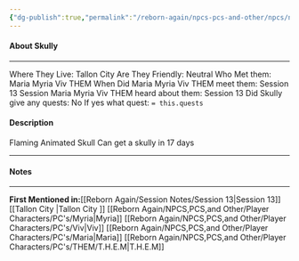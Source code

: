```yaml
---
{"dg-publish":true,"permalink":"/reborn-again/npcs-pcs-and-other/npcs/neutral/skully/"}
---
```



#### About Skully
---
Where They Live: Tallon City 
Are They Friendly: Neutral
Who Met them: Maria Myria Viv THEM 
When Did Maria Myria Viv THEM meet them: Session 13
Session Maria Myria Viv THEM heard about them: Session 13
Did Skully give any quests: No
	If yes what quest: `= this.quests`


#### Description
Flaming Animated Skull
Can get a skully in 17 days

---

#### Notes
---


**First Mentioned in:**[[Reborn Again/Session Notes/Session 13\|Session 13]]
[[Tallon City \|Tallon City ]]
[[Reborn Again/NPCS,PCS,and Other/Player Characters/PC's/Myria\|Myria]] [[Reborn Again/NPCS,PCS,and Other/Player Characters/PC's/Viv\|Viv]] [[Reborn Again/NPCS,PCS,and Other/Player Characters/PC's/Maria\|Maria]] [[Reborn Again/NPCS,PCS,and Other/Player Characters/PC's/THEM/T.H.E.M\|T.H.E.M]]


